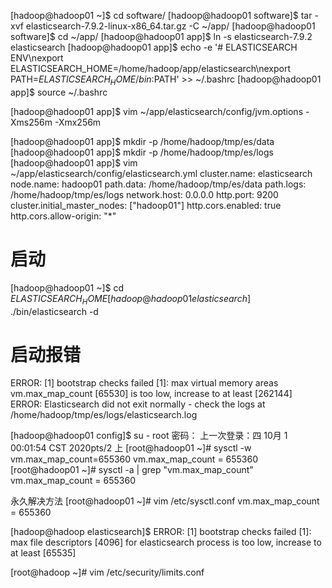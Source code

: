 [hadoop@hadoop01 ~]$ cd software/
[hadoop@hadoop01 software]$ tar -xvf elasticsearch-7.9.2-linux-x86_64.tar.gz -C ~/app/
[hadoop@hadoop01 software]$ cd ~/app/
[hadoop@hadoop01 app]$ ln -s elasticsearch-7.9.2 elasticsearch
[hadoop@hadoop01 app]$ echo -e '# ELASTICSEARCH ENV\nexport ELASTICSEARCH_HOME=/home/hadoop/app/elasticsearch\nexport PATH=$ELASTICSEARCH_HOME/bin:$PATH' >> ~/.bashrc
[hadoop@hadoop01 app]$ source ~/.bashrc 

[hadoop@hadoop01 app]$ vim ~/app/elasticsearch/config/jvm.options
-Xms256m
-Xmx256m

[hadoop@hadoop01 app]$ mkdir -p /home/hadoop/tmp/es/data
[hadoop@hadoop01 app]$ mkdir -p /home/hadoop/tmp/es/logs
[hadoop@hadoop01 app]$ vim ~/app/elasticsearch/config/elasticsearch.yml
cluster.name: elasticsearch
node.name: hadoop01
path.data: /home/hadoop/tmp/es/data
path.logs: /home/hadoop/tmp/es/logs
network.host: 0.0.0.0
http.port: 9200
cluster.initial_master_nodes: ["hadoop01"]
http.cors.enabled: true
http.cors.allow-origin: "*"

# 启动
[hadoop@hadoop01 ~]$ cd $ELASTICSEARCH_HOME
[hadoop@hadoop01 elasticsearch]$ ./bin/elasticsearch -d

# 启动报错
ERROR: [1] bootstrap checks failed
[1]: max virtual memory areas vm.max_map_count [65530] is too low, increase to at least [262144]
ERROR: Elasticsearch did not exit normally - check the logs at /home/hadoop/tmp/es/logs/elasticsearch.log 

[hadoop@hadoop01 config]$ su - root
密码：
上一次登录：四 10月  1 00:01:54 CST 2020pts/2 上
[root@hadoop01 ~]# sysctl -w vm.max_map_count=655360
vm.max_map_count = 655360
[root@hadoop01 ~]# sysctl -a | grep "vm.max_map_count"
vm.max_map_count = 655360

永久解决方法
[root@hadoop01 ~]# vim /etc/sysctl.conf
vm.max_map_count = 655360


[hadoop@hadoop elasticsearch]$ ERROR: [1] bootstrap checks failed
    [1]: max file descriptors [4096] for elasticsearch process is too low, increase to at least [65535]
    
[root@hadoop ~]# vim /etc/security/limits.conf




